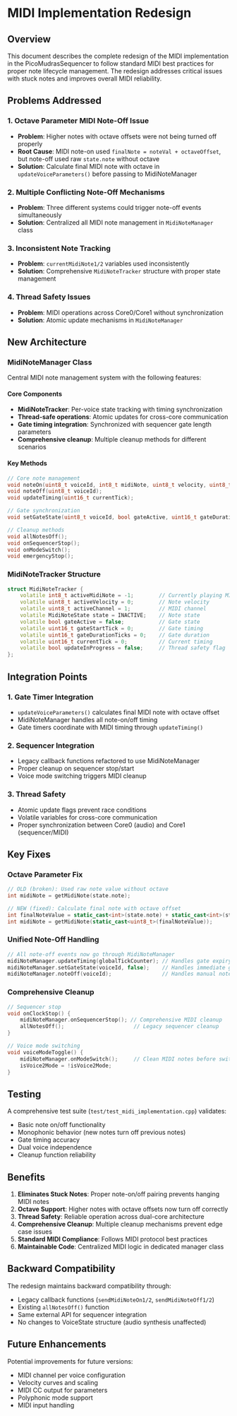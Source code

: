 # MIDI Implementation Redesign

## Overview

This document describes the complete redesign of the MIDI implementation in the PicoMudrasSequencer to follow standard MIDI best practices for proper note lifecycle management. The redesign addresses critical issues with stuck notes and improves overall MIDI reliability.

## Problems Addressed

### 1. **Octave Parameter MIDI Note-Off Issue**
- **Problem**: Higher notes with octave offsets were not being turned off properly
- **Root Cause**: MIDI note-on used `finalNote = noteVal + octaveOffset`, but note-off used raw `state.note` without octave
- **Solution**: Calculate final MIDI note with octave in `updateVoiceParameters()` before passing to MidiNoteManager

### 2. **Multiple Conflicting Note-Off Mechanisms**
- **Problem**: Three different systems could trigger note-off events simultaneously
- **Solution**: Centralized all MIDI note management in `MidiNoteManager` class

### 3. **Inconsistent Note Tracking**
- **Problem**: `currentMidiNote1/2` variables used inconsistently
- **Solution**: Comprehensive `MidiNoteTracker` structure with proper state management

### 4. **Thread Safety Issues**
- **Problem**: MIDI operations across Core0/Core1 without synchronization
- **Solution**: Atomic update mechanisms in `MidiNoteManager`

## New Architecture

### MidiNoteManager Class
Central MIDI note management system with the following features:

#### Core Components
- **MidiNoteTracker**: Per-voice state tracking with timing synchronization
- **Thread-safe operations**: Atomic updates for cross-core communication
- **Gate timing integration**: Synchronized with sequencer gate length parameters
- **Comprehensive cleanup**: Multiple cleanup methods for different scenarios

#### Key Methods
```cpp
// Core note management
void noteOn(uint8_t voiceId, int8_t midiNote, uint8_t velocity, uint8_t channel, uint16_t gateDuration);
void noteOff(uint8_t voiceId);
void updateTiming(uint16_t currentTick);

// Gate synchronization
void setGateState(uint8_t voiceId, bool gateActive, uint16_t gateDuration = 0);

// Cleanup methods
void allNotesOff();
void onSequencerStop();
void onModeSwitch();
void emergencyStop();
```

### MidiNoteTracker Structure
```cpp
struct MidiNoteTracker {
    volatile int8_t activeMidiNote = -1;        // Currently playing MIDI note
    volatile uint8_t activeVelocity = 0;        // Note velocity
    volatile uint8_t activeChannel = 1;         // MIDI channel
    volatile MidiNoteState state = INACTIVE;    // Note state
    volatile bool gateActive = false;           // Gate state
    volatile uint16_t gateStartTick = 0;        // Gate timing
    volatile uint16_t gateDurationTicks = 0;    // Gate duration
    volatile uint16_t currentTick = 0;          // Current timing
    volatile bool updateInProgress = false;     // Thread safety flag
};
```

## Integration Points

### 1. **Gate Timer Integration**
- `updateVoiceParameters()` calculates final MIDI note with octave offset
- MidiNoteManager handles all note-on/off timing
- Gate timers coordinate with MIDI timing through `updateTiming()`

### 2. **Sequencer Integration**
- Legacy callback functions refactored to use MidiNoteManager
- Proper cleanup on sequencer stop/start
- Voice mode switching triggers MIDI cleanup

### 3. **Thread Safety**
- Atomic update flags prevent race conditions
- Volatile variables for cross-core communication
- Proper synchronization between Core0 (audio) and Core1 (sequencer/MIDI)

## Key Fixes

### Octave Parameter Fix
```cpp
// OLD (broken): Used raw note value without octave
int midiNote = getMidiNote(state.note);

// NEW (fixed): Calculate final note with octave offset
int finalNoteValue = static_cast<int>(state.note) + static_cast<int>(state.octave);
int midiNote = getMidiNote(static_cast<uint8_t>(finalNoteValue));
```

### Unified Note-Off Handling
```cpp
// All note-off events now go through MidiNoteManager
midiNoteManager.updateTiming(globalTickCounter); // Handles gate expiry
midiNoteManager.setGateState(voiceId, false);    // Handles immediate gate-off
midiNoteManager.noteOff(voiceId);                // Handles manual note-off
```

### Comprehensive Cleanup
```cpp
// Sequencer stop
void onClockStop() {
    midiNoteManager.onSequencerStop(); // Comprehensive MIDI cleanup
    allNotesOff();                      // Legacy sequencer cleanup
}

// Voice mode switching
void voiceModeToggle() {
    midiNoteManager.onModeSwitch();     // Clean MIDI notes before switch
    isVoice2Mode = !isVoice2Mode;
}
```

## Testing

A comprehensive test suite (`test/test_midi_implementation.cpp`) validates:
- Basic note on/off functionality
- Monophonic behavior (new notes turn off previous notes)
- Gate timing accuracy
- Dual voice independence
- Cleanup function reliability

## Benefits

1. **Eliminates Stuck Notes**: Proper note-on/off pairing prevents hanging MIDI notes
2. **Octave Support**: Higher notes with octave offsets now turn off correctly
3. **Thread Safety**: Reliable operation across dual-core architecture
4. **Comprehensive Cleanup**: Multiple cleanup mechanisms prevent edge case issues
5. **Standard MIDI Compliance**: Follows MIDI protocol best practices
6. **Maintainable Code**: Centralized MIDI logic in dedicated manager class

## Backward Compatibility

The redesign maintains backward compatibility through:
- Legacy callback functions (`sendMidiNoteOn1/2`, `sendMidiNoteOff1/2`)
- Existing `allNotesOff()` function
- Same external API for sequencer integration
- No changes to VoiceState structure (audio synthesis unaffected)

## Future Enhancements

Potential improvements for future versions:
- MIDI channel per voice configuration
- Velocity curves and scaling
- MIDI CC output for parameters
- Polyphonic mode support
- MIDI input handling
